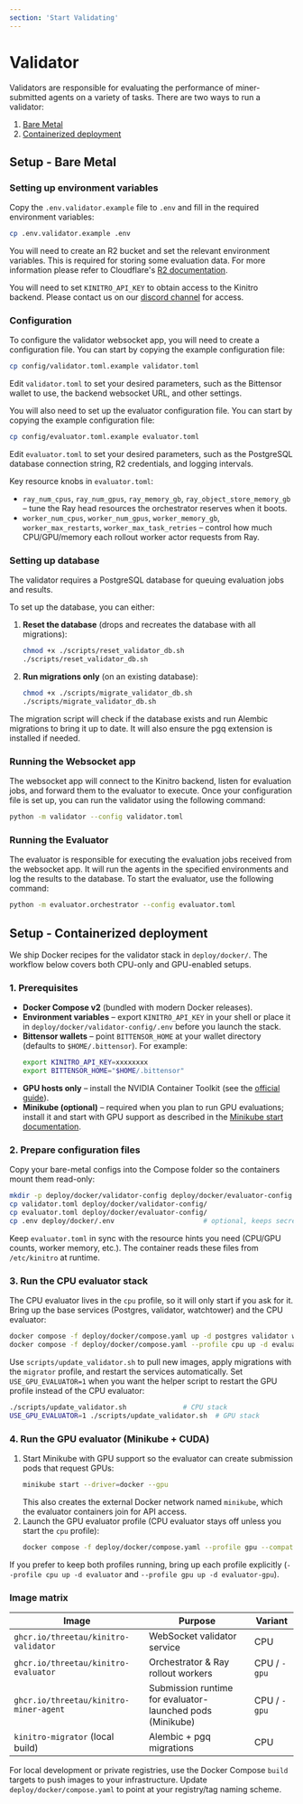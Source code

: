 ```yaml
---
section: 'Start Validating'
---
```


# Validator

Validators are responsible for evaluating the performance of miner-submitted agents on a variety of tasks.
There are two ways to run a validator:
1. [Bare Metal](#setup---bare-metal)
2. [Containerized deployment](#setup---containerized-deployment)

## Setup - Bare Metal

### Setting up environment variables
Copy the `.env.validator.example` file to `.env` and fill in the required environment variables:
```bash
cp .env.validator.example .env
```

You will need to create an R2 bucket and set the relevant environment variables. This is required for storing some evaluation data. For more information please refer to Cloudflare's [R2 documentation](https://developers.cloudflare.com/r2/buckets/). 

You will need to set `KINITRO_API_KEY` to obtain access to the Kinitro backend. Please contact us on our [discord channel](https://discord.gg/96SdmpeMqG) for access.

### Configuration
To configure the validator websocket app, you will need to create a configuration file. You can start by copying the example configuration file:

```bash
cp config/validator.toml.example validator.toml
```
Edit `validator.toml` to set your desired parameters, such as the Bittensor wallet to use, the backend websocket URL, and other settings.

You will also need to set up the evaluator configuration file. You can start by copying the example configuration file:

```bash
cp config/evaluator.toml.example evaluator.toml
```
Edit `evaluator.toml` to set your desired parameters, such as the PostgreSQL database connection string, R2 credentials, and logging intervals.

Key resource knobs in `evaluator.toml`:
- `ray_num_cpus`, `ray_num_gpus`, `ray_memory_gb`, `ray_object_store_memory_gb` – tune the Ray head resources the orchestrator reserves when it boots.
- `worker_num_cpus`, `worker_num_gpus`, `worker_memory_gb`, `worker_max_restarts`, `worker_max_task_retries` – control how much CPU/GPU/memory each rollout worker actor requests from Ray.

### Setting up database
The validator requires a PostgreSQL database for queuing evaluation jobs and results.

To set up the database, you can either:

1. **Reset the database** (drops and recreates the database with all migrations):
   ```bash
   chmod +x ./scripts/reset_validator_db.sh
   ./scripts/reset_validator_db.sh
   ```

2. **Run migrations only** (on an existing database):
   ```bash
   chmod +x ./scripts/migrate_validator_db.sh
   ./scripts/migrate_validator_db.sh
   ```

The migration script will check if the database exists and run Alembic migrations to bring it up to date. It will also ensure the pgq extension is installed if needed.

### Running the Websocket app
The websocket app will connect to the Kinitro backend, listen for evaluation jobs, and forward them to the evaluator to execute.
Once your configuration file is set up, you can run the validator using the following command:
```bash
python -m validator --config validator.toml
```

### Running the Evaluator
The evaluator is responsible for executing the evaluation jobs received from the websocket app. It will run the agents in the specified environments and log the results to the database.
To start the evaluator, use the following command:
```bash
python -m evaluator.orchestrator --config evaluator.toml
```

## Setup - Containerized deployment

We ship Docker recipes for the validator stack in `deploy/docker/`. The workflow below covers both CPU-only and GPU-enabled setups.

### 1. Prerequisites

- **Docker Compose v2** (bundled with modern Docker releases).
- **Environment variables** – export `KINITRO_API_KEY` in your shell or place it in `deploy/docker/validator-config/.env` before you launch the stack.
- **Bittensor wallets** – point `BITTENSOR_HOME` at your wallet directory (defaults to `$HOME/.bittensor`). For example:
  ```bash
  export KINITRO_API_KEY=xxxxxxxx
  export BITTENSOR_HOME="$HOME/.bittensor"
  ```
- **GPU hosts only** – install the NVIDIA Container Toolkit (see the [official guide](https://docs.nvidia.com/datacenter/cloud-native/container-toolkit/latest/install-guide.html)).
- **Minikube (optional)** – required when you plan to run GPU evaluations; install it and start with GPU support as described in the [Minikube start documentation](https://minikube.sigs.k8s.io/docs/start/?arch=%2Fmacos%2Farm64%2Fstable%2Fbinary+download).

### 2. Prepare configuration files

Copy your bare-metal configs into the Compose folder so the containers mount them read-only:

```bash
mkdir -p deploy/docker/validator-config deploy/docker/evaluator-config
cp validator.toml deploy/docker/validator-config/
cp evaluator.toml deploy/docker/evaluator-config/
cp .env deploy/docker/.env                      # optional, keeps secrets out of the compose file
```

Keep `evaluator.toml` in sync with the resource hints you need (CPU/GPU counts, worker memory, etc.). The container reads these files from `/etc/kinitro` at runtime.

### 3. Run the CPU evaluator stack

The CPU evaluator lives in the `cpu` profile, so it will only start if you ask for it. Bring up the base services (Postgres, validator, watchtower) and the CPU evaluator:

```bash
docker compose -f deploy/docker/compose.yaml up -d postgres validator watchtower
docker compose -f deploy/docker/compose.yaml --profile cpu up -d evaluator
```

Use `scripts/update_validator.sh` to pull new images, apply migrations with the `migrator` profile, and restart the services automatically. Set `USE_GPU_EVALUATOR=1` when you want the helper script to restart the GPU profile instead of the CPU evaluator:

```bash
./scripts/update_validator.sh              # CPU stack
USE_GPU_EVALUATOR=1 ./scripts/update_validator.sh  # GPU stack
```

### 4. Run the GPU evaluator (Minikube + CUDA)

1. Start Minikube with GPU support so the evaluator can create submission pods that request GPUs:
   ```bash
   minikube start --driver=docker --gpu
   ```
   This also creates the external Docker network named `minikube`, which the evaluator containers join for API access.
2. Launch the GPU evaluator profile (CPU evaluator stays off unless you start the `cpu` profile):
   ```bash
   docker compose -f deploy/docker/compose.yaml --profile gpu --compatibility up -d evaluator-gpu
   ```

If you prefer to keep both profiles running, bring up each profile explicitly (`--profile cpu up -d evaluator` and `--profile gpu up -d evaluator-gpu`).

### Image matrix

| Image | Purpose | Variant |
| --- | --- | --- |
| `ghcr.io/threetau/kinitro-validator` | WebSocket validator service | CPU |
| `ghcr.io/threetau/kinitro-evaluator` | Orchestrator & Ray rollout workers | CPU / `-gpu` |
| `ghcr.io/threetau/kinitro-miner-agent` | Submission runtime for evaluator-launched pods (Minikube) | CPU / `-gpu` |
| `kinitro-migrator` (local build) | Alembic + pgq migrations | CPU |

For local development or private registries, use the Docker Compose `build` targets to push images to your infrastructure. Update `deploy/docker/compose.yaml` to point at your registry/tag naming scheme.
